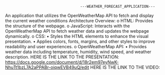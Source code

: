                                       ---WEATHER_FORECAST_APPLICATION---
An application that utilizes the OpenWeatherMap API to fetch and display the current weather conditions 
Architecture Overview:
      o	HTML: Provides the structure of the webpage.
      o	JavaScript: Interacts with the OpenWeatherMap API to fetch weather data and updates the webpage dynamically.
      o	CSS:
       •	Styles the HTML elements to enhance the visual presentation.
       •	Applies colors, fonts, margins, and other styles to improve readability and user experiences.
      o	OpenWeatherMap API:
       •	Provides weather data including temperature, humidity, wind speed, and weather description.
       HERE IS THE LINK TO THE PRESENTATION:
       https://docs.google.com/document/d/18r2em97eyNwK-NhuTt1bzL7A2aPPABr-oiqwEVB49uQ/edit
       HERE IS THE LINK TO THE VIDEO:
       
       
       


